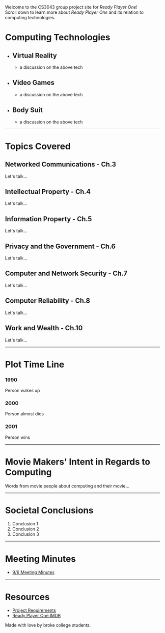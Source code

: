 Welcome to the CS3043 group project site for *Ready Player One*!  
Scroll down to learn more about *Ready Player One* and its relation to computing technologies.

# Computing Technologies
- ## Virtual Reality
  - a discussion on the above tech
- ## Video Games 
  - a discussion on the above tech
- ## Body Suit
  - a discussion on the above tech

---
# Topics Covered
## Networked Communications - Ch.3
Let's talk...
## Intellectual Property - Ch.4
Let's talk...
## Information Property - Ch.5
Let's talk...
## Privacy and the Government - Ch.6
Let's talk...
## Computer and Network Security - Ch.7
Let's talk...
## Computer Reliability - Ch.8
Let's talk...
## Work and Wealth - Ch.10
Let's talk...

---
# Plot Time Line
### 1990
Person wakes up
### 2000   
Person almost dies
### 2001
Person wins

---
# Movie Makers' Intent in Regards to Computing    
Words from movie people about computing and their movie...

---
# Societal Conclusions
1. Conclusion 1
2. Conclusion 2
3. Conclusion 3

---
# Meeting Minutes
- [9/6 Meeting Minutes](9_6MeetingMinutes.pdf)

---
# Resources   
- [Project Requirements](http://socialimps.keithpray.net/assignments/group-project/Movie_Group_Project_Details/)
- [Ready Player One IMDB](https://www.imdb.com/title/tt1677720/)


Made with love by broke college students.
